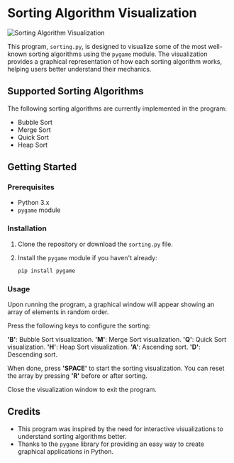 # Sorting Algorithm Visualization

![Sorting Algorithm Visualization](sorting_visualization.gif)

This program, `sorting.py`, is designed to visualize some of the most well-known sorting algorithms using the `pygame` module. The visualization provides a graphical representation of how each sorting algorithm works, helping users better understand their mechanics.

## Supported Sorting Algorithms

The following sorting algorithms are currently implemented in the program:

- Bubble Sort
- Merge Sort
- Quick Sort
- Heap Sort

## Getting Started

### Prerequisites

- Python 3.x
- `pygame` module

### Installation

1. Clone the repository or download the `sorting.py` file.

2. Install the `pygame` module if you haven't already:

   ```bash
   pip install pygame

### Usage

Upon running the program, a graphical window will appear showing an array of elements in random order.

Press the following keys to configure the sorting:

**'B'**: Bubble Sort visualization.
**'M'**: Merge Sort visualization.
**'Q'**: Quick Sort visualization.
**'H'**: Heap Sort visualization.
**'A'**: Ascending sort.
**'D'**: Descending sort.

When done, press **'SPACE'** to start the sorting visualization. 
You can reset the array by pressing **'R'** before or after sorting.


Close the visualization window to exit the program.

## Credits

- This program was inspired by the need for interactive visualizations to understand sorting algorithms better.
- Thanks to the `pygame` library for providing an easy way to create graphical applications in Python.


